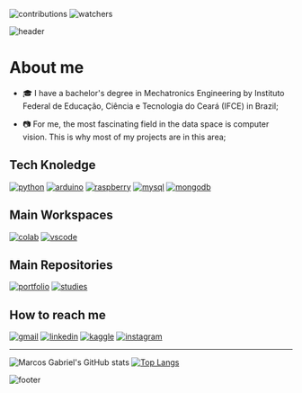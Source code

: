 ![contributions](https://badgen.net/badge/contributions/welcome/ca115a)
![watchers](https://badgen.net/github/watchers/Resmung0/Resmung0?icon=github&color=ca115a)

![header](https://capsule-render.vercel.app/api?type=waving&color=f20d63&height=250&section=header&text=Marcos%20Gabriel&fontColor=181B28&&fontAlignY=35&fontSize=90&animation=twinkling&desc=Data%20Scientist&descSize=60&descAlignY=70)

# About me

* :mortar_board: I have a bachelor's degree in Mechatronics Engineering by Instituto Federal de Educação, Ciência e Tecnologia do Ceará (IFCE) in Brazil;

* :camera: For me, the most fascinating field in the data space is computer vision. This is why most of my projects are in this area;


## Tech Knoledge
[![python](https://img.shields.io/badge/Python-3776AB?style=for-the-badge&logo=python&logoColor=white&color=f20d63)](https://www.python.org/)
[![arduino](https://img.shields.io/badge/Arduino-00979D?style=for-the-badge&logo=Arduino&logoColor=white&color=f20d63)](https://www.arduino.cc/)
[![raspberry](https://img.shields.io/badge/Raspberry%20Pi-A22846?style=for-the-badge&logo=Raspberry%20Pi&logoColor=white&color=f20d63)](https://www.raspberrypi.org/)
[![mysql](https://img.shields.io/badge/MySQL-00000F?style=for-the-badge&logo=mysql&logoColor=white&color=f20d63)](https://www.mysql.com/)
[![mongodb](https://img.shields.io/badge/MongoDB-4EA94B?style=for-the-badge&logo=mongodb&logoColor=white&color=f20d63)](https://www.mongodb.com/)

## Main Workspaces

[![colab](https://img.shields.io/badge/Colab-F9AB00?style=for-the-badge&logo=googlecolab&logoColor=white&color=f20d63)](https://colab.research.google.com/notebooks/intro.ipynb)
[![vscode](https://img.shields.io/badge/Visual_Studio_Code-0078D4?style=for-the-badge&logo=visual%20studio%20code&logoColor=white&color=f20d63)](https://code.visualstudio.com/)

## Main Repositories
[![portfolio](https://github-readme-stats.vercel.app/api/pin/?username=Resmung0&repo=Portfolio&bg_color=181B28&icon_color=f20d63&text_color=ffffff&title_color=f20d63)](https://github.com/Resmung0/Portfolio)
[![studies](https://github-readme-stats.vercel.app/api/pin/?username=Resmung0&repo=Studies&bg_color=181B28&icon_color=f20d63&text_color=ffffff&title_color=f20d63)](https://github.com/Resmung0/Studies)

## How to reach me
[![gmail](https://img.shields.io/badge/Gmail-D14836?style=for-the-badge&logo=gmail&logoColor=white&color=f20d63)](mg.21191077@gmail.com)
[![linkedin](https://img.shields.io/badge/LinkedIn-0077B5?style=for-the-badge&logo=linkedin&logoColor=white&color=f20d63)](https://www.linkedin.com/in/marcos-gabriel-guimar%C3%A3es-de-assis-271b17177/)
[![kaggle](https://img.shields.io/badge/Kaggle-20BEFF?style=for-the-badge&logo=Kaggle&logoColor=white&color=f20d63)](https://www.kaggle.com/marcosgabriel)
 [![instagram](https://img.shields.io/badge/Instagram-E4405F?style=for-the-badge&logo=instagram&logoColor=white&color=f20d63)](https://www.instagram.com/mrcosgabriel_/)
 

---

![Marcos Gabriel's GitHub stats](https://github-readme-stats.vercel.app/api?username=Resmung0&bg_color=181B28&icon_color=f20d63&text_color=ffffff&title_color=f20d63&show_icons=true)
[![Top Langs](https://github-readme-stats.vercel.app/api/top-langs/?username=Resmung0&layout=compact&bg_color=181B28&title_color=f20d63&text_color=ffffff)](https://github.com/anuraghazra/github-readme-stats)

![footer](https://capsule-render.vercel.app/api?type=waving&color=f20d63&height=150&section=footer)
